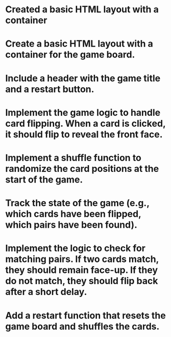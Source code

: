 # Created a basic HTML layout with a container 
# Create a basic HTML layout with a container for the game board.
# Include a header with the game title and a restart button.
# Implement the game logic to handle card flipping. When a card is clicked, it should flip to reveal the front face.
# Implement a shuffle function to randomize the card positions at the start of the game.
# Track the state of the game (e.g., which cards have been flipped, which pairs have been found).
# Implement the logic to check for matching pairs. If two cards match, they should remain face-up. If they do not match, they should flip back after a short delay.
# Add a restart function that resets the game board and shuffles the cards.


